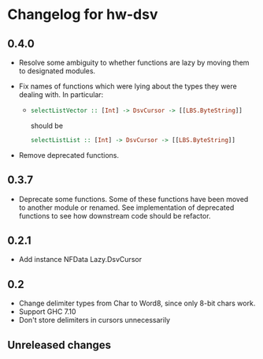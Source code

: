 # Changelog for hw-dsv

## 0.4.0

* Resolve some ambiguity to whether functions are lazy by moving them to designated modules.
* Fix names of functions which were lying about the types they were dealing with.  In particular:

  * ```haskell
    selectListVector :: [Int] -> DsvCursor -> [[LBS.ByteString]]
    ```

    should be

    ```haskell
    selectListList :: [Int] -> DsvCursor -> [[LBS.ByteString]]
    ```

* Remove deprecated functions.

## 0.3.7

* Deprecate some functions.  Some of these functions have been moved to another module or renamed.
  See implementation of deprecated functions to see how downstream code should be refactor.

## 0.2.1

* Add instance NFData Lazy.DsvCursor

## 0.2

* Change delimiter types from Char to Word8, since only 8-bit chars work.
* Support GHC 7.10
* Don't store delimiters in cursors unnecessarily

## Unreleased changes
